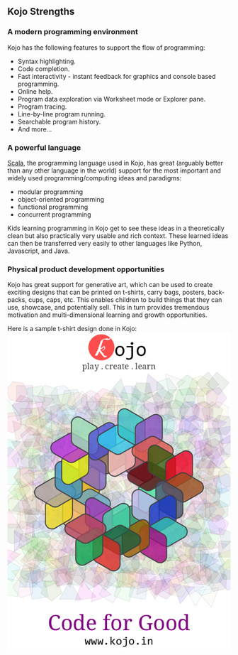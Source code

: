 ## Kojo Strengths

### A modern programming environment
Kojo has the following features to support the flow of programming:
* Syntax highlighting.
* Code completion.
* Fast interactivity - instant feedback for graphics and console based programming.
* Online help.
* Program data exploration via Worksheet mode or Explorer pane.
* Program tracing.
* Line-by-line program running.
* Searchable program history.
* And more...

### A powerful language
[Scala](http://scala-lang.org), the programming language used in Kojo, has great (arguably better than any other language in the world) support for the most important and widely used programming/computing ideas and paradigms:
* modular programming
* object-oriented programming  
* functional programming
* concurrent programming

Kids learning programming in Kojo get to see these ideas in a theoretically clean but also practically very usable and rich context. These learned ideas can then be transferred very easily to other languages like Python, Javascript, and Java.

### Physical product development opportunities
Kojo has great support for generative art, which can be used to create exciting designs that can be printed on t-shirts, carry bags, posters, back-packs, cups, caps, etc. This enables children to build things that they can use, showcase, and potentially sell. This in turn provides tremendous motivation and multi-dimensional learning and growth opportunities.

Here is a sample t-shirt design done in Kojo:
![code-for-good](code-for-good.png)
